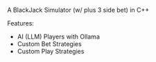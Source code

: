 A BlackJack Simulator (w/ plus 3 side bet) in C++

Features:
- AI (LLM) Players with Ollama
- Custom Bet Strategies
- Custom Play Strategies

